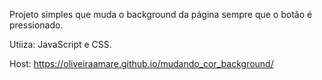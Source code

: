 Projeto simples que muda o background da página sempre que o botão é pressionado.

Utiiza: JavaScript e CSS.

Host: https://oliveiraamare.github.io/mudando_cor_background/
